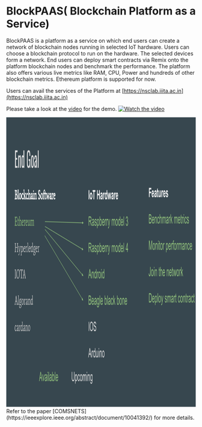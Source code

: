 # BlockPAAS( Blockchain Platform as a Service)

BlockPAAS is a platform as a service on which end users can create a network of blockchain nodes running in selected IoT hardware. Users can choose a blockchain protocol to run on the hardware. The selected devices form a network. End users can deploy smart contracts via Remix onto the platform blockchain nodes and benchmark the performance. The platform also offers various live metrics like RAM, CPU, Power and hundreds of other blockchain metrics.
Ethereum platform is supported for now.

Users can avail the services of the Platform at [https://nsclab.iiita.ac.in](https://nsclab.iiita.ac.in)

Please take a look at the [video](https://www.youtube.com/watch?v=ZpR_Q2gdJvA&t) for the demo.
[![Watch the video](https://img.youtube.com/vi/ZpR_Q2gdJvA/maxresdefault.jpg)](https://youtu.be/ZpR_Q2gdJvA)

<img src="BlockPaaS(Overview).svg" height="768" width="1024"/>
Refer to the paper [COMSNETS](https://ieeexplore.ieee.org/abstract/document/10041392/) for more details. 



